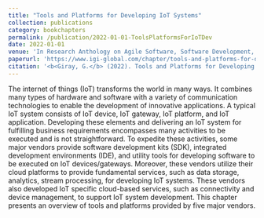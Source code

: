 ```yaml
---
title: "Tools and Platforms for Developing IoT Systems"
collection: publications
category: bookchapters
permalink: /publication/2022-01-01-ToolsPlatformsForIoTDev
date: 2022-01-01
venue: 'In Research Anthology on Agile Software, Software Development, and Testing, IGI Global'
paperurl: 'https://www.igi-global.com/chapter/tools-and-platforms-for-developing-iot-systems/294516'
citation: '<b<Giray, G.</b> (2022). Tools and Platforms for Developing IoT Systems. In <i>Research Anthology on Agile Software, Software Development, and Testing</i> (pp. 1202-1221). IGI Global Scientific Publishing.'
---
```


The internet of things (IoT) transforms the world in many ways. It combines many types of hardware and software with a variety of communication technologies to enable the development of innovative applications. A typical IoT system consists of IoT device, IoT gateway, IoT platform, and IoT application. Developing these elements and delivering an IoT system for fulfilling business requirements encompasses many activities to be executed and is not straightforward. To expedite these activities, some major vendors provide software development kits (SDK), integrated development environments (IDE), and utility tools for developing software to be executed on IoT devices/gateways. Moreover, these vendors utilize their cloud platforms to provide fundamental services, such as data storage, analytics, stream processing, for developing IoT systems. These vendors also developed IoT specific cloud-based services, such as connectivity and device management, to support IoT system development. This chapter presents an overview of tools and platforms provided by five major vendors.

